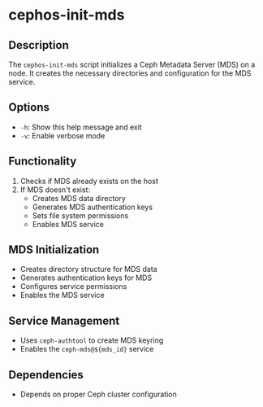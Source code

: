 # cephos-init-mds

## Description
The `cephos-init-mds` script initializes a Ceph Metadata Server (MDS) on a node. It creates the necessary directories and configuration for the MDS service.

## Options
- `-h`: Show this help message and exit
- `-v`: Enable verbose mode

## Functionality
1. Checks if MDS already exists on the host
1. If MDS doesn't exist:
   - Creates MDS data directory
   - Generates MDS authentication keys
   - Sets file system permissions
   - Enables MDS service

## MDS Initialization
- Creates directory structure for MDS data
- Generates authentication keys for MDS
- Configures service permissions
- Enables the MDS service

## Service Management
- Uses `ceph-authtool` to create MDS keyring
- Enables the `ceph-mds@${mds_id}` service

## Dependencies
- Depends on proper Ceph cluster configuration
